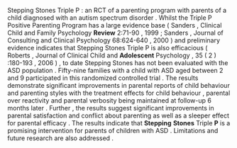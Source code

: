 Stepping Stones Triple P : an RCT of a parenting program with parents of a child diagnosed with an autism spectrum disorder . Whilst the Triple P Positive Parenting Program has a large evidence base ( Sanders , Clinical Child and Family Psychology **Review** 2:71-90 , 1999 ; Sanders , Journal of Consulting and Clinical Psychology 68:624-640 , 2000 ) and preliminary evidence indicates that Stepping Stones Triple P is also efficacious ( Roberts , Journal of Clinical Child and **Adolescent** Psychology , 35 ( 2 ) :180-193 , 2006 ) , to date Stepping Stones has not been evaluated with the ASD population . Fifty-nine families with a child with ASD aged between 2 and 9 participated in this randomized controlled trial . The results demonstrate significant improvements in parental reports of child behaviour and parenting styles with the treatment effects for child behaviour , parental over reactivity and parental verbosity being maintained at follow-up 6 months later . Further , the results suggest significant improvements in parental satisfaction and conflict about parenting as well as a sleeper effect for parental efficacy . The results indicate that **Stepping** **Stones** Triple **P** is a promising intervention for parents of children with ASD . Limitations and future research are also addressed . 